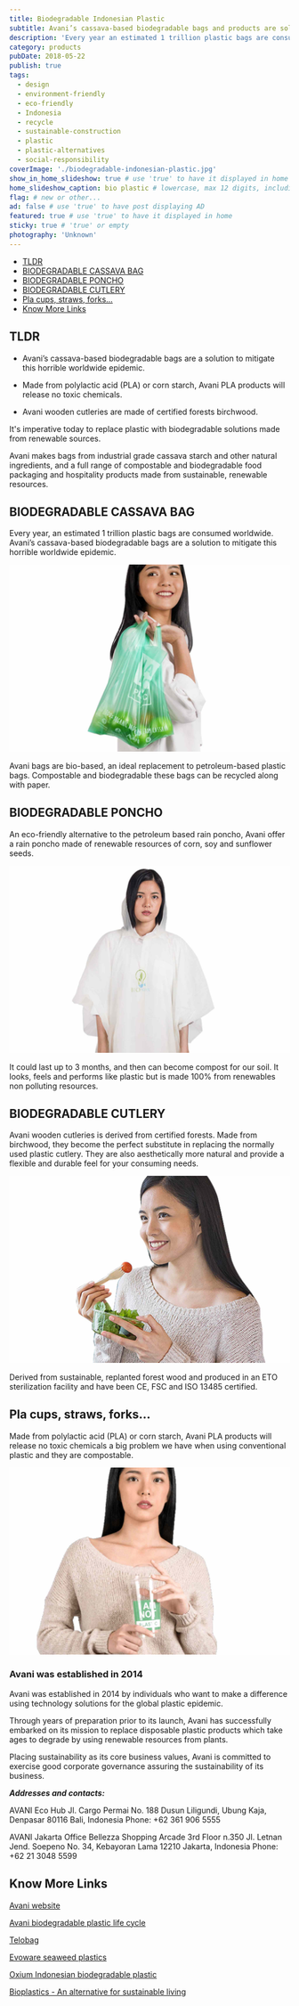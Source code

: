 ```yaml
---
title: Biodegradable Indonesian Plastic
subtitle: Avani’s cassava-based biodegradable bags and products are solutions to the worldwide plastic problem.
description: 'Every year an estimated 1 trillion plastic bags are consumed worldwide. Avani cassava-based biodegradable bags are a solution to mitigate this horrible problem.'
category: products
pubDate: 2018-05-22
publish: true
tags:
  - design
  - environment-friendly
  - eco-friendly
  - Indonesia
  - recycle
  - sustainable-construction
  - plastic
  - plastic-alternatives
  - social-responsibility
coverImage: './biodegradable-indonesian-plastic.jpg'
show_in_home_slideshow: true # use 'true' to have it displayed in home slideshow
home_slideshow_caption: bio plastic # lowercase, max 12 digits, including spaces
flag: # new or other...
ad: false # use 'true' to have post displaying AD
featured: true # use 'true' to have it displayed in home
sticky: true # 'true' or empty
photography: 'Unknown'
---
```

<div class="toc">
<!-- TOC -->

- [TLDR](#tldr)
- [BIODEGRADABLE CASSAVA BAG](#biodegradable-cassava-bag)
- [BIODEGRADABLE PONCHO](#biodegradable-poncho)
- [BIODEGRADABLE CUTLERY](#biodegradable-cutlery)
- [Pla cups, straws, forks...](#pla-cups-straws-forks)
- [Know More Links](#know-more-links)

<!-- /TOC -->
</div>
<div class="tldr">

## TLDR

- Avani’s cassava-based biodegradable bags are a solution to mitigate this horrible worldwide epidemic.

- Made from polylactic acid (PLA) or corn starch, Avani PLA products will release no toxic chemicals.

- Avani wooden cutleries are made of certified forests birchwood.

</div>

It's imperative today to replace plastic with biodegradable solutions made from renewable sources.

Avani makes bags from industrial grade cassava starch and other natural ingredients, and a full range of compostable and biodegradable food packaging and hospitality products made from sustainable, renewable resources.

## BIODEGRADABLE CASSAVA BAG

Every year, an estimated 1 trillion plastic bags are consumed worldwide. Avani’s cassava-based biodegradable bags are a solution to mitigate this horrible worldwide epidemic.

![cassava-based eco bags Biodegradable bag](./biodegradable-indonesian-plastic-05.jpg)

Avani bags are bio-based, an ideal replacement to petroleum-based plastic bags. Compostable and biodegradable these bags can be recycled along with paper.

## BIODEGRADABLE PONCHO

An eco-friendly alternative to the petroleum based rain poncho, Avani offer a rain poncho made of renewable resources of corn, soy and sunflower seeds.

![Biodegradable poncho](./biodegradable-indonesian-plastic-02.jpg)

It could last up to 3 months, and then can become compost for our soil. It looks, feels and performs like plastic but is made 100% from renewables non polluting resources.

## BIODEGRADABLE CUTLERY

Avani wooden cutleries is derived from certified forests. Made from birchwood, they become the perfect substitute in replacing the normally used plastic cutlery. They are also aesthetically more natural and provide a flexible and durable feel for your consuming needs.

![wooden cutleries](./biodegradable-indonesian-plastic-03.jpg)

Derived from sustainable, replanted forest wood and produced in an ETO sterilization facility and have been CE, FSC and ISO 13485 certified.

## Pla cups, straws, forks...

Made from polylactic acid (PLA) or corn starch, Avani PLA products will release no toxic chemicals a big problem we have when using conventional plastic and they are compostable.

![polylactic acid (PLA) or corn starch glass](./biodegradable-indonesian-plastic-04.jpg)

### Avani was established in 2014

Avani was established in 2014 by individuals who want to make a difference using technology solutions for the global plastic epidemic.

Through years of preparation prior to its launch, Avani has successfully embarked on its mission to replace disposable plastic products which take ages to degrade by using renewable resources from plants.

Placing sustainability as its core business values, Avani is committed to exercise good corporate governance assuring the sustainability of its business.

**_Addresses and contacts:_**

AVANI Eco Hub Jl. Cargo Permai No. 188 Dusun Liligundi, Ubung Kaja, Denpasar 80116 Bali, Indonesia Phone: +62 361 906 5555

AVANI Jakarta Office Bellezza Shopping Arcade 3rd Floor n.350 Jl. Letnan Jend. Soepeno No. 34, Kebayoran Lama 12210 Jakarta, Indonesia Phone: +62 21 3048 5599

## Know More Links

[Avani website](https://www.avanieco.com/)

[Avani biodegradable plastic life cycle](https://www.avanieco.com/life-cycle-3/)

[Telobag](http://telobag.com/en/home/)

[Evoware seaweed plastics](http://www.evoware.id/)

[Oxium Indonesian biodegradable plastic](http://www.oxium.net/page/)

[Bioplastics - An alternative for sustainable living](https://advancebioplast.com/)
